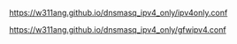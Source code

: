 https://w311ang.github.io/dnsmasq_ipv4_only/ipv4only.conf

https://w311ang.github.io/dnsmasq_ipv4_only/gfwipv4.conf
